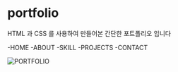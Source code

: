 # portfolio
HTML 과 CSS 를 사용하여 만들어본 간단한 포트폴리오 입니다

-HOME
-ABOUT
-SKILL
-PROJECTS
-CONTACT


![PORTFOLIO](https://github.com/PJH930/portfolio/assets/117810524/d2471216-4ffd-424e-a136-e5b08cafd550)
